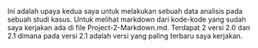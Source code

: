 Ini adalah upaya kedua saya untuk melakukan sebuah data analisis pada sebuah studi kasus.
Untuk melihat markdown dari kode-kode yang sudah saya kerjakan ada di file Project-2-Markdown.md.
Terdapat 2 versi 2.0 dan 2.1 dimana pada versi 2.1 adalah versi yang paling terbaru saya kerjakan.
